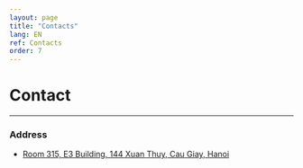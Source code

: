 ```yaml
---
layout: page
title: "Contacts"
lang: EN
ref: Contacts
order: 7
---
```

# Contact
---

### Address
* [Room 315, E3 Building, 144 Xuan Thuy, Cau Giay, Hanoi](https://goo.gl/maps/ixbVH4tzc53eX8iw9)